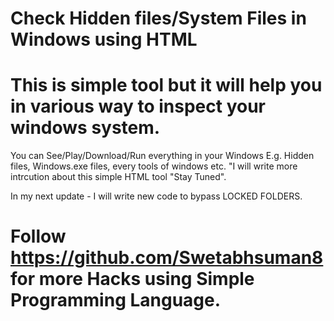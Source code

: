 # Check Hidden files/System Files in Windows using HTML
# This is simple tool but it will help you in various way to inspect your windows system.
You can See/Play/Download/Run everything in your Windows E.g. Hidden files, Windows.exe files, every tools of windows etc. "I will write more intrcution about this simple HTML tool "Stay Tuned".



In my next update - I will write new code to bypass LOCKED FOLDERS.
# Follow https://github.com/Swetabhsuman8 for more Hacks using Simple Programming Language.
